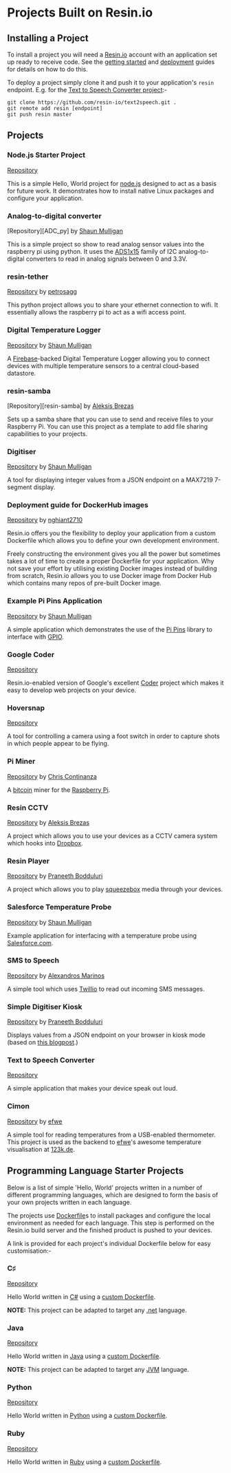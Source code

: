 # Projects Built on Resin.io

## Installing a Project

To install a project you will need a [Resin.io][resin] account with an
application set up ready to receive code. See the
[getting started][getting-started] and [deployment][deploy] guides for details
on how to do this.

To deploy a project simply clone it and push it to your application's `resin`
endpoint. E.g. for the [Text to Speech Converter project][text2speech]:-

```
git clone https://github.com/resin-io/text2speech.git .
git remote add resin [endpoint]
git push resin master
```

## Projects

### Node.js Starter Project
[Repository][simple-nodejs]

This is a simple Hello, World project for [node.js][node] designed to act as a
basis for future work. It demonstrates how to install native Linux packages and
configure your application.

### Analog-to-digital converter
[Repository][ADC_py] by [Shaun Mulligan][shaun-mulligan]

This is a simple project so show to read analog sensor values into the raspberry pi using python. It uses the [ADS1x15][ADC_adafruit] family of I2C analog-to-digital converters to read in analog signals between 0 and 3.3V.

### resin-tether
[Repository][resin-tether] by [petrosagg][petrosagg]

This python project allows you to share your ethernet connection to wifi. It essentially allows the raspberry pi to act as a wifi access point.

### Digital Temperature Logger
[Repository][firebase-dtl] by [Shaun Mulligan][shaun-mulligan]

A [Firebase][firebase]-backed Digital Temperature Logger allowing you to connect
devices with multiple temperature sensors to a central cloud-based datastore.

### resin-samba
[Repository][resin-samba] by [Aleksis Brezas][aleksis]

Sets up a samba share that you can use to send and receive files to your Raspberry Pi. You can use this project as a template to add file sharing capabilities to your projects.

### Digitiser
[Repository][digitiser] by [Shaun Mulligan][shaun-mulligan]

A tool for displaying integer values from a JSON endpoint on a MAX7219 7-segment
display.

### Deployment guide for DockerHub images
[Repository][dockerHub] by [nghiant2710][nghiant2710]

Resin.io offers you the flexibility to deploy your application from a custom Dockerfile which allows you to define your own development environment.

Freely constructing the environment gives you all the power but sometimes takes a lot of time to create a proper Dockerfile for your application. Why not save your effort by utilising existing Docker images instead of building from scratch, Resin.io allows you to use Docker image from Docker Hub which contains many repos of pre-built Docker image.

### Example Pi Pins Application
[Repository][example-pi-pins] by [Shaun Mulligan][shaun-mulligan]

A simple application which demonstrates the use of the [Pi Pins][pi-pins]
library to interface with [GPIO][gpio].

### Google Coder

[Repository][coder-fork]

Resin.io-enabled version of Google's excellent [Coder][coder] project which
makes it easy to develop web projects on your device.

### Hoversnap

[Repository][hoversnap]

A tool for controlling a camera using a foot switch in order to capture shots in
which people appear to be flying.

### Pi Miner

[Repository][rpiminer] by [Chris Continanza][csquared]

A [bitcoin][bitcoin] miner for the [Raspberry Pi][rpi].

### Resin CCTV

[Repository][resin-cctv] by [Aleksis Brezas][aleksis]

A project which allows you to use your devices as a CCTV camera system which
hooks into [Dropbox][dropbox].

### Resin Player

[Repository][resin-player] by [Praneeth Bodduluri][lifeeth]

A project which allows you to play [squeezebox][squeezebox] media through your
devices.

### Salesforce Temperature Probe

[Repository][salesforce-temp] by [Shaun Mulligan][shaun-mulligan]

Example application for interfacing with a temperature probe using
[Salesforce.com][salesforce].

### SMS to Speech

[Repository][sms2speech] by [Alexandros Marinos][alex]

A simple tool which uses [Twillio][twillio] to read out incoming SMS messages.

### Simple Digitiser Kiosk

[Repository][digitiser-kiosk] by [Praneeth Bodduluri][lifeeth]

Displays values from a JSON endpoint on your browser in kiosk mode (based on
[this blogpost][kiosk-post].)

### Text to Speech Converter

[Repository][text2speech]

A simple application that makes your device speak out loud.

### Cimon
[Repository][cimon] by [efwe][efwe]

A simple tool for reading temperatures from a USB-enabled thermometer. This
project is used as the backend to [efwe][efwe]'s awesome temperature
visualisation at [123k.de](http://123k.de).

## Programming Language Starter Projects

Below is a list of simple 'Hello, World' projects written in a number of
different programming languages, which are designed to form the basis of your
own projects written in each language.

The projects use [Dockerfile][dockerfile]s to install packages and configure the
local environment as needed for each language. This step is performed on the
Resin.io build server and the finished product is pushed to your devices.

A link is provided for each project's individual Dockerfile below for easy
customisation:-

### C♯

[Repository][hello-dotnet]

Hello World written in [C#][csharp] using a
[custom Dockerfile][csharp-dockerfile].

__NOTE:__ This project can be adapted to target any [.net][dotnet]
language.

### Java

[Repository][hello-java]

Hello World written in [Java][java] using a
[custom Dockerfile][java-dockerfile].

__NOTE:__ This project can be adapted to target any [JVM][jvm] language.

### Python

[Repository][hello-python]

Hello World written in [Python][python] using a [custom Dockerfile][python-dockerfile].

### Ruby

[Repository][hello-ruby]

Hello World written in [Ruby][ruby] using a [custom Dockerfile][ruby-dockerfile].

[resin]:https://resin.io
[dropbox]:https://www.dropbox.com/

[deploy]:/pages/deployment.md
[dockerfile]:/pages/dockerfile.md

[rpi]:http://www.raspberrypi.org/
[firebase]:https://www.firebase.com/

[getting-started]:/pages/gettingStarted.md
[text2speech]:https://github.com/resin-io/text2speech
[coder-fork]:https://github.com/resin-io/coder
[coder]:https://googlecreativelab.github.io/coder/
[rpiminer]:https://github.com/csquared/resin-piminer
[bitcoin]:http://en.wikipedia.org/wiki/Bitcoin
[resin-player]:https://bitbucket.org/lifeeth/resin_player/
[squeezebox]:http://www.mysqueezebox.com/index/Home
[cimon]:https://bitbucket.org/efwe/cimon
[digitiser-kiosk]:https://bitbucket.org/lifeeth/resin-kiosk
[kiosk-post]:http://blogs.wcode.org/2013/09/howto-boot-your-raspberry-pi-into-a-fullscreen-browser-kiosk/
[sms2speech]:https://github.com/alexandrosm/sms2speech
[twillio]:https://www.twilio.com/
[hoversnap]:https://github.com/resin-io/hoversnap
[digitiser]:https://github.com/shaunmulligan/digitiser
[firebase-dtl]:https://github.com/shaunmulligan/firebaseDTL
[resin-cctv]:https://github.com/abresas/resin-cctv
[simple-nodejs]:https://github.com/resin-io/basic-resin-node-project
[example-pi-pins]:https://github.com/shaunmulligan/basic-gpio
[salesforce-temp]:https://github.com/shaunmulligan/salesforceTemp

[hello-dotnet]:https://github.com/nghiant2710/hello.NET
[hello-java]:https://github.com/nghiant2710/Hello-Java
[hello-python]:https://github.com/alexandrosm/hello-python
[hello-ruby]:https://github.com/nghiant2710/Hello-Ruby

[csharp]:http://msdn.microsoft.com/en-gb/vstudio/hh341490.aspx
[dotnet]:http://www.microsoft.com/net
[jvm]:http://en.wikipedia.org/wiki/Java_virtual_machine
[java]:https://www.java.com/en/
[python]:https://www.python.org/
[ruby]:https://www.ruby-lang.org/en/

[csharp-dockerfile]:https://github.com/resin-io/hello.NET/blob/master/Dockerfile
[java-dockerfile]:https://github.com/resin-io/Hello-Java/blob/master/Dockerfile
[python-dockerfile]:https://github.com/alexandrosm/hello-python/blob/master/Dockerfile
[ruby-dockerfile]:https://github.com/resin-io/Hello-Ruby/blob/master/Dockerfile

[efwe]:https://bitbucket.org/efwe/
[shaun-mulligan]:https://github.com/shaunmulligan
[csquared]:https://github.com/csquared/
[aleksis]:https://github.com/abresas/
[lifeeth]:https://bitbucket.org/lifeeth/
[alex]:https://github.com/alexandrosm
[petrosagg]:https://github.com/petrosagg
[nghiant2710]:https://github.com/nghiant2710

[node]:https://nodejs.org/
[bitcoin]:https://bitcoin.org/
[gpio]:http://en.wikipedia.org/wiki/General-purpose_input/output
[pi-pins]:https://github.com/natevw/pi-pins
[salesforce]:https://www.salesforce.com
[ADC_adafruit]:http://www.adafruit.com/product/1085
[resin-tether]:https://github.com/petrosagg/resin-tether
[dockerHub]:https://github.com/nghiant2710/resin-DockerHubDeploymentGuide
